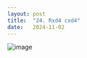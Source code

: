 ```yaml
---
layout: post
title:  "24. Rxd4 cxd4"
date:   2024-11-02
---
```


![image]({{site.url}}/assets/meetup_photos/2024-11-02.jpg)


